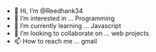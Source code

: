 - 👋 Hi, I’m @Reedhank34
- 👀 I’m interested in ... Programming  
- 🌱 I’m currently learning ... Javascript
- 💞️ I’m looking to collaborate on ... web projects  
- 📫 How to reach me ... gmail

<!---
Reedhank34/Reedhank34 is a ✨ special ✨ repository because its `README.md` (this file) appears on your GitHub profile.
You can click the Preview link to take a look at your changes.
--->

